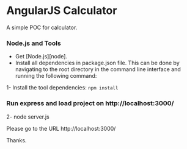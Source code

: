 # AngularJS Calculator

A simple POC for calculator.

### Node.js and Tools

- Get [Node.js][node].
- Install all dependencies in package.json file. This can be done by navigating to the root directory in the command line interface and running the following command:

1- Install the tool dependencies: `npm install`
 
 ### Run express and load project on http://localhost:3000/

2- node server.js

Please go to the URL http://localhost:3000/


Thanks.
